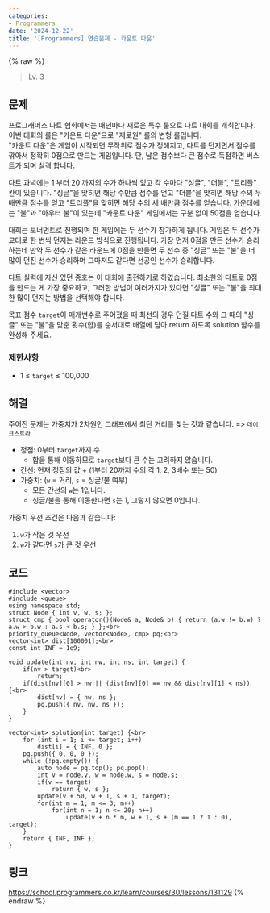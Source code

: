 ```yaml
---
categories:
- Programmers
date: '2024-12-22'
title: '[Programmers] 연습문제 - 카운트 다운'
---
```


{% raw %}
> Lv. 3<br>

## 문제
프로그래머스 다트 협회에서는 매년마다 새로운 특수 룰으로 다트 대회를 개최합니다. 이번 대회의 룰은 "카운트 다운"으로 "제로원" 룰의 변형 룰입니다.  
"카운트 다운"은 게임이 시작되면 무작위로 점수가 정해지고, 다트를 던지면서 점수를 깎아서 정확히 0점으로 만드는 게임입니다. 단, 남은 점수보다 큰 점수로 득점하면 버스트가 되며 실격 합니다.

다트 과녁에는 1 부터 20 까지의 수가 하나씩 있고 각 수마다 "싱글", "더블", "트리플" 칸이 있습니다. "싱글"을 맞히면 해당 수만큼 점수를 얻고 "더블"을 맞히면 해당 수의 두 배만큼 점수를 얻고 "트리플"을 맞히면 해당 수의 세 배만큼 점수를 얻습니다. 가운데에는 "불"과 "아우터 불"이 있는데 "카운트 다운" 게임에서는 구분 없이 50점을 얻습니다.

대회는 토너먼트로 진행되며 한 게임에는 두 선수가 참가하게 됩니다. 게임은 두 선수가 교대로 한 번씩 던지는 라운드 방식으로 진행됩니다. 가장 먼저 0점을 만든 선수가 승리하는데 만약 두 선수가 같은 라운드에 0점을 만들면 두 선수 중 "싱글" 또는 "불"을 더 많이 던진 선수가 승리하며 그마저도 같다면 선공인 선수가 승리합니다.

다트 실력에 자신 있던 종호는 이 대회에 출전하기로 하였습니다. 최소한의 다트로 0점을 만드는 게 가장 중요하고, 그러한 방법이 여러가지가 있다면 "싱글" 또는 "불"을 최대한 많이 던지는 방법을 선택해야 합니다.

목표 점수  `target`이 매개변수로 주어졌을 때 최선의 경우 던질 다트 수와 그 때의 "싱글" 또는 "불"을 맞춘 횟수(합)를 순서대로 배열에 담아 return 하도록 solution 함수를 완성해 주세요.

### 제한사항
-   1 ≤  `target`  ≤ 100,000

## 해결
주어진 문제는 가중치가 2차원인 그래프에서 최단 거리를 찾는 것과 같습니다. => `데이크스트라`<br>
- 정점: 0부터 `target`까지 수
	- 합을 통해 이동하므로 `target`보다 큰 수는 고려하지 않습니다.
- 간선: 현재 정점의 값 + (1부터 20까지 수의 각 1, 2, 3배수 또는 50)
- 가중치: (`w` = 거리, `s` = 싱글/불 여부)
	- 모든 간선의 `w`는 1입니다.
	- 싱글/불을 통해 이동한다면 `s`는 1, 그렇지 않으면 0입니다.

가중치 우선 조건은 다음과 같습니다:
1. `w`가 작은 것 우선
2. `w`가 같다면 `s`가 큰 것 우선

## 코드
```
#include <vector>
#include <queue>
using namespace std;
struct Node { int v, w, s; };
struct cmp { bool operator()(Node& a, Node& b) { return (a.w != b.w) ? a.w > b.w : a.s < b.s; } };<br>
priority_queue<Node, vector<Node>, cmp> pq;<br>
vector<int> dist[100001];<br>
const int INF = 1e9;

void update(int nv, int nw, int ns, int target) {
    if(nv > target)<br>
        return;
    if(dist[nv][0] > nw || (dist[nv][0] == nw && dist[nv][1] < ns)) {<br>
        dist[nv] = { nw, ns };
        pq.push({ nv, nw, ns });
    }
}

vector<int> solution(int target) {<br>
    for (int i = 1; i <= target; i++)
        dist[i] = { INF, 0 };
    pq.push({ 0, 0, 0 });
    while (!pq.empty()) {
        auto node = pq.top(); pq.pop();
        int v = node.v, w = node.w, s = node.s;
        if(v == target)
            return { w, s };
        update(v + 50, w + 1, s + 1, target);
        for(int m = 1; m <= 3; m++)
            for(int n = 1; n <= 20; n++)
                update(v + n * m, w + 1, s + (m == 1 ? 1 : 0), target);
    }
    return { INF, INF };
}
```

## 링크
https://school.programmers.co.kr/learn/courses/30/lessons/131129
{% endraw %}